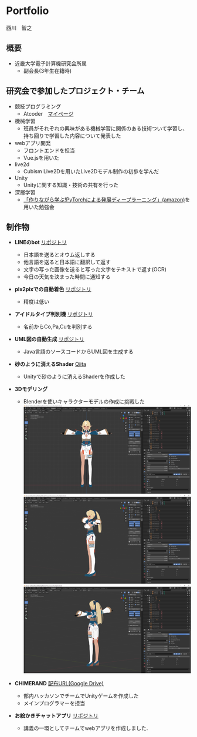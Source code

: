 # Portfolio
西川　智之
## 概要
- 近畿大学電子計算機研究会所属
    - 副会長(3年生在籍時) 

## 研究会で参加したプロジェクト・チーム
- 競技プログラミング 
    - Atcoder　[マイページ](https://atcoder.jp/users/Tomoe6)
- 機械学習
    - 班員がそれぞれの興味がある機械学習に関係のある技術ついて学習し、持ち回りで学習した内容について発表した
- webアプリ開発
    - フロントエンドを担当
    - Vue.jsを用いた
- live2d
    - Cubism Live2Dを用いたLive2Dモデル制作の初歩を学んだ
- Unity
    - Unityに関する知識・技術の共有を行った
- 深層学習
    - [「作りながら学ぶ!PyTorchによる発展ディープラーニング」(amazon)](https://www.amazon.co.jp/dp/B07VPDVNKW)を用いた勉強会

## 制作物

- **LINEのbot** [リポジトリ](https://github.com/setsuha7242/LINEbot-MojiMoji-)
    - 日本語を送るとオウム返しする
    - 他言語を送ると日本語に翻訳して返す
    - 文字の写った画像を送ると写った文字をテキストで返す(OCR)
    - 今日の天気を決まった時間に通知する
- **pix2pixでの自動着色** [リポジトリ](https://github.com/setsuha7242/pix2pix_astolfo)
    - 精度は低い
- **アイドルタイプ判別機** [リポジトリ](https://github.com/setsuha7242/Idol_type_Cheaker)
    - 名前からCo,Pa,Cuを判別する
- **UML図の自動生成** [リポジトリ](https://github.com/setsuha7242/makeUxf)
    - Java言語のソースコードからUML図を生成する
- **砂のように消えるShader** [Qiita](https://qiita.com/Tomoe6/items/fd447bb2b4a77fb93a4e)
    - Unityで砂のように消えるShaderを作成した
- **3Dモデリング**
    - Blenderを使いキャラクターモデルの作成に挑戦した
    ![](./material/Blender_F.png)
    ![](./material/Blender_S.png)
    ![](./material/Blender_B.png)


- **CHIMERAND** [配布URL(Google Drive)](https://drive.google.com/drive/u/0/folders/11UyGX6TNc5eWUzLs7o0QXUKfu4GE-4nQ)
    - 部内ハッカソンでチームでUnityゲームを作成した
    - メインプログラマーを担当
- **お絵かきチャットアプリ** [リポジトリ](https://github.com/setsuha7242/DrawingChat)
    - 講義の一環としてチームでwebアプリを作成しました.
